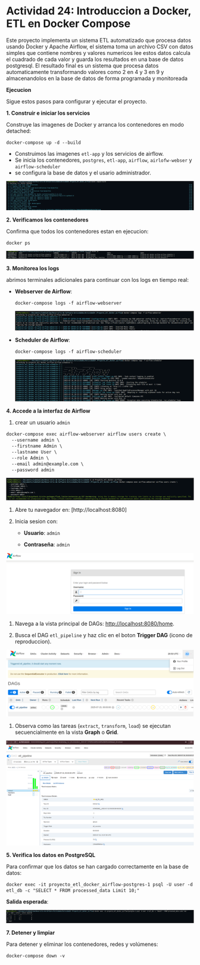 # **Actividad 24: Introduccion a Docker, ETL en Docker Compose**

Este proyecto implementa un sistema ETL automatizado que procesa datos usando Docker y Apache Airflow, el sistema toma un archivo CSV
con datos simples que contiene nombres y valores numericos lee estos datos calcula el cuadrado de cada valor y guarda los resultados en una base de datos postgresql.
El resultado final es un sistema que procesa datos automaticamente transformando valores como 2 en 4 y 3 en 9 y almacenandolos en la base de datos de forma programada y monitoreada

**Ejecucion**

Sigue estos pasos para configurar y ejecutar el proyecto.


**1. Construir e iniciar los servicios**


Construye las imagenes de Docker y arranca los contenedores en modo detached:

```shell
docker-compose up -d --build
```
- Construimos las imagenes `etl-app` y los servicios de airflow.
- Se inicia los contenedores, `postgres`, `etl-app`, `airflow`, `airlofw-webser` y `airflow-scheduler`
- se configura la base de datos y el usario administrador.

![Descripción](Imagenes/fot1.png)

**2. Verificamos los contenedores**


Confirma que todos los contenedores estan en ejecucion:

```shell
docker ps
```

![Descripción](Imagenes/fot2.png)

**3. Monitorea los logs**

abrimos terminales adicionales para continuar con los logs en tiempo real:

- **Webserver de Airflow**:

    ```shell
    docker-compose logs -f airflow-webserver
    ```

    ![Descripción](Imagenes/fot3.png)

- **Scheduler de Airflow**:

    ```shell
    docker-compose logs -f airflow-scheduler
    ```

    ![Descripción](Imagenes/fot4.png)

**4. Accede a la interfaz de Airflow**


1. crear un usuario `admin`

```text
docker-compose exec airflow-webserver airflow users create \
  --username admin \
  --firstname Admin \
  --lastname User \
  --role Admin \
  --email admin@example.com \
  --password admin
```
![Descripción](Imagenes/fot5.png)

1. Abre tu navegador en: [http://localhost:8080]

2. Inicia sesion con:

    - **Usuario**: `admin`

    - **Contraseña**: `admin`

  ![Descripción](Imagenes/fot6.png)


1. Navega a la vista principal de DAGs: [http://localhost:8080/home](http://localhost:8080/home).

2. Busca el DAG `etl_pipeline` y haz clic en el boton **Trigger DAG** (icono de reproduccion).

  ![Descripción](Imagenes/fot7.png)

1. Observa como las tareas (`extract`, `transform`, `load`) se ejecutan secuencialmente en la vista **Graph** o **Grid**.

  ![Descripción](Imagenes/fot8.png)

**5. Verifica los datos en PostgreSQL**

Para confirmar que los datos se han cargado correctamente en la base de datos:

```shell
docker exec -it proyecto_etl_docker_airflow-postgres-1 psql -U user -d etl_db -c "SELECT * FROM processed_data Limit 10;"
```

**Salida esperada**:

 ![Descripción](Imagenes/fot9.png)

**7. Detener y limpiar**

Para detener y eliminar los contenedores, redes y volúmenes:

```shell
docker-compose down -v
```

